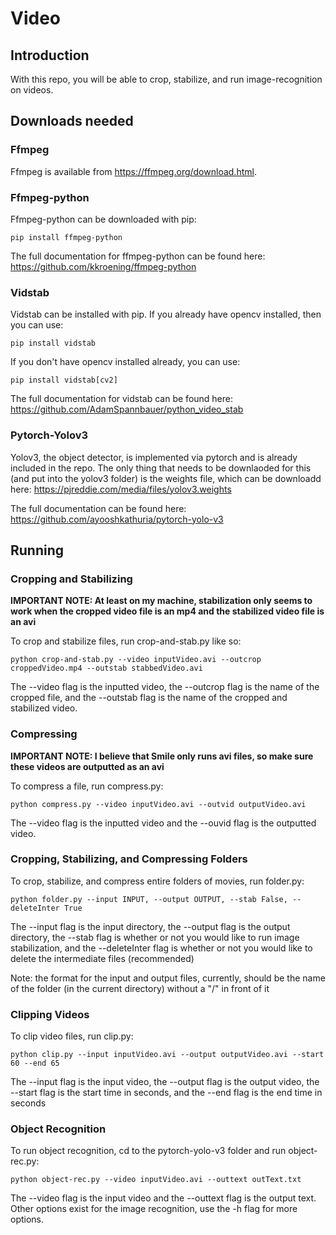 # Video

## Introduction
With this repo, you will be able to crop, stabilize, and run image-recognition on videos.

## Downloads needed
### Ffmpeg
Ffmpeg is available from https://ffmpeg.org/download.html. 

### Ffmpeg-python
Ffmpeg-python can be downloaded with pip:
```
pip install ffmpeg-python
```
The full documentation for ffmpeg-python can be found here: https://github.com/kkroening/ffmpeg-python

### Vidstab
Vidstab can be installed with pip. If you already have opencv installed, then you can use:
```
pip install vidstab
```
If you don't have opencv installed already, you can use:
```
pip install vidstab[cv2]
```
The full documentation for vidstab can be found here:  https://github.com/AdamSpannbauer/python_video_stab

### Pytorch-Yolov3
Yolov3, the object detector, is implemented via pytorch and is already included in the repo. The only thing that needs to be downlaoded for this (and put into the yolov3 folder) is the weights file, which can be downloadd here: https://pjreddie.com/media/files/yolov3.weights


The full documentation can be found here: https://github.com/ayooshkathuria/pytorch-yolo-v3

## Running
### Cropping and Stabilizing
**IMPORTANT NOTE: At least on my machine, stabilization only seems to work when the cropped video file is an mp4 and the stabilized video file is an avi**

To crop and stabilize files, run crop-and-stab.py like so:
```
python crop-and-stab.py --video inputVideo.avi --outcrop croppedVideo.mp4 --outstab stabbedVideo.avi
```
The --video flag is the inputted video, the --outcrop flag is the name of the cropped file, and the --outstab flag is the name of the cropped and stabilized video.

### Compressing
**IMPORTANT NOTE: I believe that Smile only runs avi files, so make sure these videos are outputted as an avi**

To compress a file, run compress.py:
```
python compress.py --video inputVideo.avi --outvid outputVideo.avi
```
The --video flag is the inputted video and the --ouvid flag is the outputted video.

### Cropping, Stabilizing, and Compressing Folders

To crop, stabilize, and compress entire folders of movies, run folder.py:
```
python folder.py --input INPUT, --output OUTPUT, --stab False, --deleteInter True
```
The --input flag is the input directory, the --output flag is the output directory, the --stab flag is whether or not you would like to run image stabilization, and the --deleteInter flag is whether or not you would like to delete the intermediate files (recommended)

Note: the format for the input and output files, currently, should be the name of the folder (in the current directory) without a "/" in front of it

### Clipping Videos

To clip video files, run clip.py:
```
python clip.py --input inputVideo.avi --output outputVideo.avi --start 60 --end 65
```
The --input flag is the input video, the --output flag is the output video, the --start flag is the start time in seconds, and the --end flag is the end time in seconds

### Object Recognition
To run object recognition, cd to the pytorch-yolo-v3 folder and run object-rec.py:
```
python object-rec.py --video inputVideo.avi --outtext outText.txt
```
The --video flag is the input video and the --outtext flag is the output text. Other options exist for the image recognition, use the -h flag for more options.


